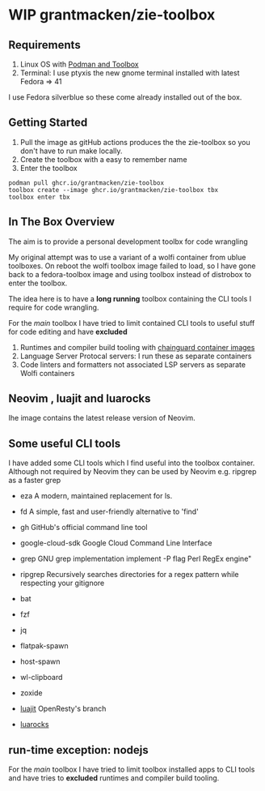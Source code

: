 # WIP grantmacken/zie-toolbox

## Requirements

1. Linux OS with [Podman and Toolbox](https://github.com/containers/toolbox)
2. Terminal: I use ptyxis the new gnome terminal installed with latest Fedora => 41 

I use Fedora silverblue so these come already installed out of the box.

## Getting Started

1. Pull the image as gitHub actions produces the the zie-toolbox so you don't have to run make locally.
2. Create the toolbox with a easy to remember name
3. Enter the toolbox

```
podman pull ghcr.io/grantmacken/zie-toolbox
toolbox create --image ghcr.io/grantmacken/zie-toolbox tbx
toolbox enter tbx
```

## In The Box Overview

The aim is to provide a personal development toolbx for code wrangling

My original attempt was to use a variant of a wolfi container from ublue toolboxes.
On reboot the wolfi toolbox image failed to load, so I have gone back to a fedora-toolbox image
and using toolbox instead of distrobox to enter the toolbox.

The idea here is to have a **long running** toolbox containing the CLI tools I require for code wrangling.

For the *main* toolbox I have tried to limit contained CLI tools to useful stuff for code editing and have **excluded**
 1. Runtimes and compiler build tooling with  [chainguard container images](https://images.chainguard.dev)
 2. Language Server Protocal servers:  I run these as separate containers
 3. Code linters and formatters not associated LSP servers as separate Wolfi containers
 <!-- Also checkout test containers are separate container -->

## Neovim , luajit and luarocks

Ihe image contains the latest release version of Neovim.



## Some useful CLI tools

I have added some CLI tools which I find useful into the toolbox container.
Although not required by Neovim they can be used by Neovim e.g. ripgrep as a faster grep

 - eza    A modern, maintained replacement for ls.
 - fd     A simple, fast and user-friendly alternative to 'find'
 - gh     GitHub's official command line tool
 - google-cloud-sdk  Google Cloud Command Line Interface
 - grep    GNU grep implementation implement -P flag Perl RegEx engine"
 - ripgrep Recursively searches directories for a regex pattern while respecting your gitignore
 - bat
 - fzf
 - jq
 - flatpak-spawn
 - host-spawn
 - wl-clipboard
 - zoxide

 - [luajit](https://github.com/openresty/luajit2) OpenResty's branch
 - [luarocks](shttps://luarocks.org/)



## run-time exception: nodejs

For the *main* toolbox I have tried to limit toolbox installed apps to CLI tools
and have tries to  **excluded** runtimes and compiler build tooling.
























